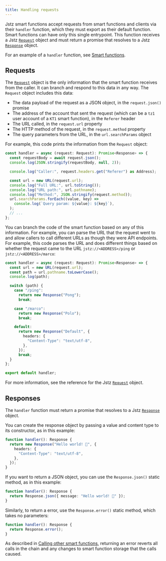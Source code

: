 ```yaml
---
title: Handling requests
---
```


Jstz smart functions accept requests from smart functions and clients via their `handler` function, which they must export as their default function.
Smart functions can have only this single entrypoint.
This function receives a Jstz [`Request`](/api/request) object and must return a promise that resolves to a Jstz [`Response`](/api/response) object.

For an example of a `handler` function, see [Smart functions](/functions/overview).

## Requests

The [`Request`](/api/request) object is the only information that the smart function receives from the caller.
It can branch and respond to this data in any way.
The `Request` object includes this data:

- The data payload of the request as a JSON object, in the `request.json()` promise
- The address of the account that sent the request (which can be a `tz1` user account of a `KT1` smart function), in the `Referer` header
- The URL called, in the `request.url` property
- The HTTP method of the request, in the `request.method` property
- The query parameters from the URL, in the `url.searchParams` object

For example, this code prints the information from the `Request` object:

```typescript
const handler = async (request: Request): Promise<Response> => {
  const requestBody = await request.json();
  console.log(JSON.stringify(requestBody, null, 2));

  console.log("Caller:", request.headers.get("Referer") as Address);

  const url = new URL(request.url);
  console.log("Full URL:", url.toString());
  console.log("URL path:", url.pathname);
  console.log("Method:", JSON.stringify(request.method));
  url.searchParams.forEach((value, key) =>
    console.log(`Query param: ${value}: ${key}`),
  );
  // ...
};
```

You can branch the code of the smart function based on any of this information.
For example, you can parse the URL that the request went to and allow callers to call different URLs as though they were API endpoints.
For example, this code parses the URL and does different things based on whether the request came to the URL `jstz://<ADDRESS>/ping` or `jstz://<ADDRESS>/marco`:

```typescript
const handler = async (request: Request): Promise<Response> => {
  const url = new URL(request.url);
  const path = url.pathname.toLowerCase();
  console.log(path);

  switch (path) {
    case "/ping":
      return new Response("Pong");
      break;

    case "/marco":
      return new Response("Polo");
      break;

    default:
      return new Response("Default", {
        headers: {
          "Content-Type": "text/utf-8",
        },
      });
      break;
  }
};

export default handler;
```

For more information, see the reference for the Jstz [`Request`](/api/request) object.

## Responses

The `handler` function must return a promise that resolves to a Jstz [`Response`](/api/response) object.

You can create the response object by passing a value and content type to its constructor, as in this example:

```typescript
function handler(): Response {
  return new Response("Hello world! 👋", {
    headers: {
      "Content-Type": "text/utf-8",
    },
  });
}
```

If you want to return a JSON object, you can use the `Response.json()` static method, as in this example:

```typescript
function handler(): Response {
  return Response.json({ message: "Hello world! 👋" });
}
```

Similarly, to return a error, use the `Response.error()` static method, which takes no parameters:

```typescript
function handler(): Response {
  return Response.error();
}
```

As described in [Calling other smart functions](/functions/calling), returning an error reverts all calls in the chain and any changes to smart function storage that the calls caused.
